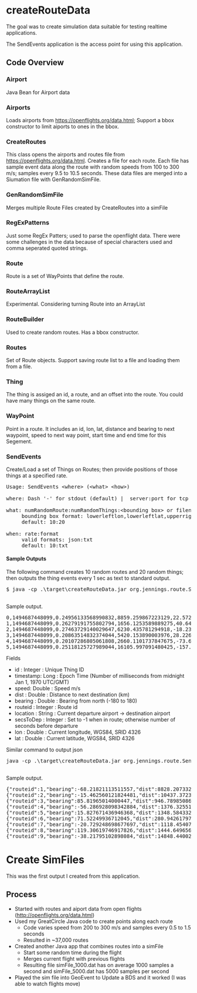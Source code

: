 # createRouteData
The goal was to create simulation data suitable for testing realtime applications. 
 
The SendEvents application is the access point for using this application. 


## Code Overview

### Airport
Java Bean for Airport data

### Airports
Loads airports from https://openflights.org/data.html; Support a bbox constructor to limit aiports to ones in the bbox.

### CreateRoutes
This class opens the airports and routes file from https://openflights.org/data.html.  Creates a file for each route. Each file has sample event data along the route with random speeds from 100 to 300 m/s; samples every 9.5 to 10.5 seconds.  These data files are merged into a Siumation file with GenRandomSimFile.  

### GenRandomSimFile
Merges multiple Route Files created by CreateRoutes into a simFile

### RegExPatterns
Just some RegEx Patters; used to parse the openflight data. There were some challenges in the data because of special characters used and comma seperated quoted strings.

### Route
Route is a set of WayPoints that define the route.  

### RouteArrayList
Experimental.  Considering turning Route into an ArrayList 

### RouteBuilder
Used to create random routes. Has a bbox constructor.

### Routes 
Set of Route objects.  Support saving route list to a file and loading them from a file. 

### Thing
The thing is assiged an id, a route, and an offset into the route.  You could have many things on the same route.

### WayPoint
Point in a route. It includes an id, lon, lat, distance and bearing to next waypoint, speed to next way point, start time and end time for this Segement. 

### SendEvents
Create/Load a set of Things on Routes; then provide positions of those things at a specified rate.  
<pre>
Usage: SendEvents &lt;where> (&lt;what&gt; &lt;how&gt;)

where: Dash '-' for stdout (default) |  server:port for tcp | url for http

what: numRandomRoute:numRandomThings:&lt;bounding box&gt; or filename:numberRandomThings
     bounding box format: lowerleftlon,lowerleftlat,upperrightlon,upperrightlat
     default: 10:20

when: rate:format
     valid formats: json:txt
     default: 10:txt 
</pre>
  
#### Sample Outputs

The following command creates 10 random routes and 20 random things; then outputs the thing events every 1 sec as text to standard output.
<pre>
$ java -cp .\target\createRouteData.jar org.jennings.route.SendEvents - 10:20 1:txt
 </pre>

Sample output.
<pre>
0,1494687448099,0.24956133568990832,8859.259867223129,22.572418149652542,1,"Grand Canyon National Park Airport -> Minsk 1 Airport",-1,-110.153772839688,39.631391698015
1,1494687448099,0.26279191755802794,1656.1253589889275,40.646790475180914,2,"Marcos Juarez Airport -> Chkalovskiy Airport",-1,14.897046686567,50.311932990415
2,1494687448099,0.27463729140029647,6230.435781294918,-18.236633908926777,3,"Cairo West Airport -> Enumclaw Airport",-1,-3.648464450406,67.944484394314
3,1494687448099,0.20863514832374044,5420.153890003976,28.22685258615606,4,"Kisimayu Airport -> Ust-Kamennogorsk Airport",-1,48.256674706211,10.294251627691
4,1494687448099,0.20107286805061808,2660.1101737847675,-73.68687260474411,5,"Gisborne Airport -> Myeik Airport",-1,116.783078330387,-3.266557206666
5,1494687448099,0.25118125727989044,16105.997091480425,-157.00867992009003,6,"Bathpalathang Airport -> Tte. Julio Gallardo Airport",-1,87.440272233578,20.189703859289
</pre>

Fields
- id : Integer : Unique Thing ID
- timestamp: Long : Epoch Time (Number of milliseconds from midnight Jan 1, 1970 UTC/GMT) 
- speed: Double : Speed m/s 
- dist : Double : Distance to next destination (km)
- bearing : Double : Bearing from north (-180 to 180)
- routeid : Integer : Route id 
- location : String : Current departure airport -> destination airport
- secsToDep : Integer : Set to -1 when in route; otherwise number of seconds before departure
- lon : Double : Current longitude, WGS84, SRID 4326
- lat : Double : Current latitude, WGS84, SRID 4326

Similar command to output json
<pre>
java -cp .\target\createRouteData.jar org.jennings.route.SendEvents - 10:20 1:json
 </pre>

Sample output.
<pre>
{"routeid":1,"bearing":-68.21821113511557,"dist":8828.207332060407,"location":"Southwest Bay Airport -> Ormara Airport","lon":140.682229955629,"id":0,"secsToDep":-1,"speed":0.24448057365473222,"lat":-4.379026397537,"timestamp":1494688015380}
{"routeid":2,"bearing":-15.462560121824481,"dist":10437.372395732611,"location":"Platinum Airport -> Atbara Airport","lon":-167.465202507244,"id":1,"secsToDep":-1,"speed":0.21654588252186333,"lat":66.92784539391,"timestamp":1494688015380}
{"routeid":3,"bearing":85.81965014000447,"dist":946.7898508628641,"location":"Kempegowda International Airport -> Butaritari Atoll Airport","lon":164.500669494924,"id":2,"secsToDep":-1,"speed":0.2283970726329144,"lat":5.033036439649,"timestamp":1494688015380}
{"routeid":4,"bearing":-56.286928098342884,"dist":1376.32551754221,"location":"Wels Airport -> Willoughby Lost Nation Municipal Airport","lon":-67.295034417486,"id":3,"secsToDep":-1,"speed":0.23744839714995486,"lat":49.180377329946,"timestamp":1494688015390}
{"routeid":5,"bearing":15.827671436946368,"dist":1348.5843328853261,"location":"Xingyi Airport -> San Carlos","lon":-88.060393449029,"id":4,"secsToDep":-1,"speed":0.2701134740736052,"lat":22.848061719351,"timestamp":1494688015390}
{"routeid":6,"bearing":71.52249936712045,"dist":280.94261797342915,"location":"Peawanuck Airport -> Likoma Island Airport","lon":33.30567778384,"id":5,"secsToDep":-1,"speed":0.21112370389775528,"lat":-9.980338750085,"timestamp":1494688015390}
{"routeid":7,"bearing":-20.729248698677697,"dist":1118.454071767912,"location":"Garden City Regional Airport -> Norman Wells Airport","lon":-114.38574184674,"id":6,"secsToDep":-1,"speed":0.2151741630672122,"lat":57.144612440853,"timestamp":1494688015390}
{"routeid":8,"bearing":119.30619746917826,"dist":1444.6496561325812,"location":"Antwerp International Airport (Deurne) -> Alula Airport","lon":42.929087469543,"id":7,"secsToDep":-1,"speed":0.20168730629386608,"lat":22.600876001255,"timestamp":1494688015390}
{"routeid":9,"bearing":-38.21795102898084,"dist":14848.440023757063,"location":"Ngari Gunsa Airport -> Jose Maria Velasco Ibarra Airport","lon":69.278940723194,"id":8,"secsToDep":-1,"speed":0.252718671435508,"lat":41.875787876457,"timestamp":1494688015390}
</pre>




# Create SimFiles

This was the first output I created from this application.  

## Process
- Started with routes and aiport data from open flights (http://openflights.org/data.html)
- Used my GreatCircle Java code to create points along each route 
  - Code varies speed from 200 to 300 m/s and samples every 0.5 to 1.5 seconds
  - Resulted in ~37,000 routes
- Created another Java app that combines routes into a simFile
  - Start some random time during the flight
  - Merges current flight with previous flights
  - Resulting file simFile_1000.dat has on average 1000 samples a second and simFile_5000.dat has 5000 samples per second
- Played the sim file into GeoEvent to Update a BDS and it worked (I was able to watch flights move)
